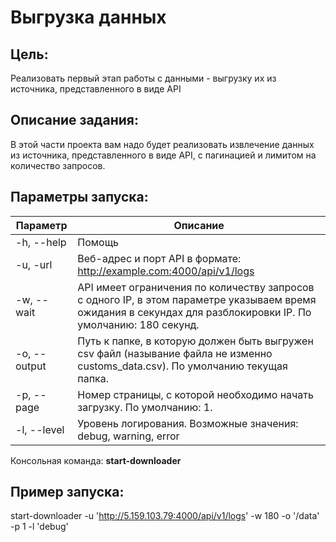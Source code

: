 # Выгрузка данных 

## Цель:
Реализовать первый этап работы с данными - выгрузку их из источника, представленного в виде API

## Описание задания:  
В этой части проекта вам надо будет реализовать извлечение данных из источника, представленного в виде API, с пагинацией и лимитом на количество запросов. 

## Параметры запуска: 
| Параметр    | Описание |
| -------------- | ----------- |
| -h, --help    | Помощь   |
| -u, -url    | Веб-адрес и порт API в формате: http://example.com:4000/api/v1/logs  |
|-w, --wait | API имеет ограничения по количеству запросов с одного IP, в этом параметре указываем время ожидания в секундах для разблокировки IP. По умолчанию: 180 секунд. |
|-o, --output   | Путь к папке, в которую должен быть выгружен csv файл (называние файла не изменно customs_data.csv). По умолчанию текущая папка.|
|-p, --page|Номер страницы, с которой необходимо начать загрузку. По умолчанию: 1.|
|-l, --level|Уровень логирования. Возможные значения: debug, warning, error|
   
Консольная команда: **start-downloader**

## Пример запуска:
start-downloader -u 'http://5.159.103.79:4000/api/v1/logs' -w 180 -o '/data' -p 1 -l 'debug'
